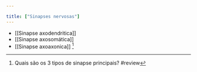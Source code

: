 ```yaml
---

title: ["Sinapses nervosas"]
---
```

+ [[Sinapse axodendritica]]
+ [[Sinapse axosomática]]
+ [[Sinapse axoaxonica]] [^484711]

[^484711]: Quais são os 3 tipos de sinapse principais?
#review 

